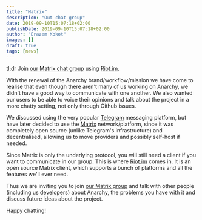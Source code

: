 ```yaml
---
title: "Matrix"
description: "Out chat group"
date: 2019-09-10T15:07:18+02:00
publishDate: 2019-09-10T15:07:18+02:00
author: "Erazem Kokot"
images: []
draft: true
tags: [news]
---
```


tl;dr Join [our Matrix chat group](https://matrix.to/#/+anarchy-linux:matrix.org) using [Riot.im](https://about.riot.im/).

With the renewal of the Anarchy brand/workflow/mission we have come to realise
that even though there aren't many of us working on Anarchy, we didn't have a
good way to communicate with one another. We also wanted our users to be able
to voice their opinions and talk about the project in a more chatty setting,
not only through Github issues.

We discussed using the very popular [Telegram](https://telegram.org/) messaging
platform, but have later decided to use the [Matrix](https://matrix.org/)
network/platform, since it was completely open source (unlike Telegram's infrastructure)
and decentralised, allowing us to move providers and possibly self-host if needed.

Since Matrix is only the underlying protocol, you will still need a client if
you want to communicate in our group.
This is where [Riot.im](https://about.riot.im/) comes in.
It is an open source Matrix client, which supports a bunch of platforms and
all the features we'll ever need.

Thus we are inviting you to join [our Matrix group](https://matrix.to/#/+anarchy-linux:matrix.org)
and talk with other people (including us developers) about Anarchy,
the problems you have with it and discuss future ideas about the project.

Happy chatting!
